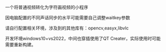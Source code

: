 一个将普通视频转化为字符画视频的小程序



因电脑配置的不同声话同步的水平可能需要自己调整waitkey参数



请自行配置相关环境，涉及到的其他库有：opencv,easyx,libvlc



开发环境windows10+vs2022，中间也穿插使用了QT Creater，实际使用时可能需要重新构建。